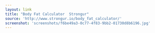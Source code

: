 ```yaml
---
layout: link
title: "Body Fat Calculator  Strongur"
source: 'http://www.strongur.io/body_fat_calculator/'
screenshot: 'screenshots/f6be49a3-0c77-4f83-9bb2-01730d8b6196.jpg'
---
```


